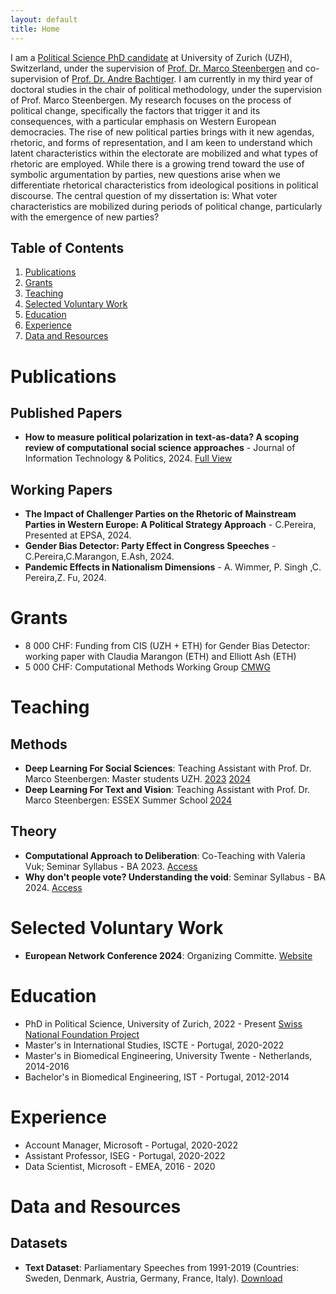 ```yaml
---
layout: default
title: Home
---
```


I am a [Political Science PhD candidate](https://www.ipz.uzh.ch/de/personen/mitarbeitende/ctrina.html) at University of Zurich (UZH), Switzerland, under the supervision of [Prof. Dr. Marco Steenbergen](https://www.ipz.uzh.ch/en/people/employees/msteen.html) and co-supervision of [Prof. Dr. Andre Bachtiger](https://www.sowi.uni-stuttgart.de/institut/team/Baechtiger-00002/). 
I am currently in my third year of doctoral studies in the chair of political methodology, under the supervision of Prof. Marco Steenbergen. My research focuses on the process of political change, specifically the factors that trigger it and its consequences, with a particular emphasis on Western European democracies. The rise of new political parties brings with it new agendas, rhetoric, and forms of representation, and I am keen to understand which latent characteristics within the electorate are mobilized and what types of rhetoric are employed. While there is a growing trend toward the use of symbolic argumentation by parties, new questions arise when we differentiate rhetorical characteristics from ideological positions in political discourse. 
The central question of my dissertation is: What voter characteristics are mobilized during periods of political change, particularly with the emergence of new parties?

## Table of Contents
1. [Publications](#publications)
2. [Grants](#grants)
3. [Teaching](#teaching)
4. [Selected Voluntary Work](#selected-voluntary-work)
5. [Education](#education)
6. [Experience](#experience)
7. [Data and Resources](#data-and-resources)

# Publications

## Published Papers

- **How to measure political polarization in text-as-data? A scoping review of computational social science approaches** - Journal of Information Technology & Politics, 2024. [Full View](https://doi.org/10.1080/19331681.2024.2318404)

## Working Papers

- **The Impact of Challenger Parties on the Rhetoric of Mainstream Parties in Western Europe: A Political Strategy Approach** - C.Pereira, Presented at EPSA, 2024. 
- **Gender Bias Detector: Party Effect in Congress Speeches** - C.Pereira,C.Marangon, E.Ash, 2024. 
- **Pandemic Effects in Nationalism Dimensions** -   A. Wimmer, P. Singh ,C. Pereira,Z. Fu, 2024.


# Grants

- 8 000 CHF: Funding from CIS (UZH + ETH) for Gender Bias Detector: working paper with Claudia Marangon (ETH) and Elliott Ash (ETH)
- 5 000 CHF: Computational Methods Working Group [CMWG](http://www.cssmethods.uzh.ch/)

# Teaching

## Methods
- **Deep Learning For Social Sciences**: Teaching Assistant with Prof. Dr. Marco Steenbergen: Master students UZH. [2023](https://github.com/CT-P/dlss) [2024](https://github.com/CT-P/dlss24)
- **Deep Learning For Text and Vision**: Teaching Assistant with Prof. Dr. Marco Steenbergen: ESSEX Summer School [2024](https://essexsummerschool.com/summer-school-facts/courses/ess-2024-course-list/3n/)

## Theory

- **Computational Approach to Deliberation**: Co-Teaching with Valeria Vuk; Seminar Syllabus - BA 2023. [Access](#)
- **Why don't people vote? Understanding the void**: Seminar Syllabus - BA 2024. [Access](https://studentservices.uzh.ch/uzh/anonym/vvz/index.html?sap-language=DE&sap-ui-language=DE#/details/2024/003/E/51236731)

# Selected Voluntary Work

- **European Network Conference 2024**: Organizing Committe. [Website](https://www.egn.ac)


# Education

- PhD in Political Science, University of Zurich, 2022 - Present
[Swiss National Foundation Project](https://data.snf.ch/grants/grant/205975)
- Master's in International Studies, ISCTE - Portugal, 2020-2022
- Master's in Biomedical Engineering, University Twente - Netherlands, 2014-2016
- Bachelor's in Biomedical Engineering, IST - Portugal, 2012-2014

# Experience

- Account Manager, Microsoft - Portugal, 2020-2022
- Assistant Professor, ISEG - Portugal, 2020-2022
- Data Scientist, Microsoft - EMEA, 2016 - 2020

# Data and Resources

## Datasets

- **Text Dataset**: Parliamentary Speeches from 1991-2019 (Countries: Sweden, Denmark, Austria, Germany, France, Italy). [Download](#)


